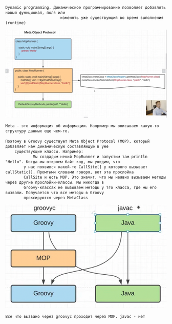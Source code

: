     Dynamic programming. Динамическое программирование позволяет добавлять новый функционал, поля или
                            изменять уже существующий во время выполнения (runtime)

![](images/MOP.png)

    Meta - это информация об информации. Например мы описываем какую-то структуру данных еще чем-то.
    
    Поэтому в Groovy существует Meta Object Protocol (MOP), который добавляет нам динамическую составляющую в уже
        существующие классы. Например:
                Мы создадим некий MopRunner и запустим там println "Hello". Когда мы откроем байт код, мы увидим, что
            у нас появился какой-то CallSite[] у которого вызывает callStatic(). Промтыми словами говоря, вот эта прослойка
            CallSite и есть MOP. Это значит, что мы неявно вызываем методы через другие прослойки-классы. Мы никогда в 
            Groovy-классах не вызываем методы у тго класса, где мы его вызвали. Получается что все методы в Groovy 
            проксируются через MetaClass

![](images/MOPgroovyc-javac.png)

    Все что вызвано через groovyc проходит через MOP. javac - нет

